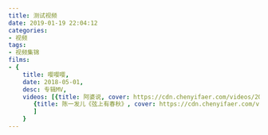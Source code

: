 ```yaml
---
title: 测试视频
date: 2019-01-19 22:04:12
categories:
- 视频
tags:
- 视频集锦
films:
- {
    title: 嘤嘤嘤, 
    date: 2018-05-01, 
    desc: 专辑MV,
    videos: [{title: 阿婆说, cover: https://cdn.chenyifaer.com/videos/20180528/FJ1b4H8Wr9CSUzrPj2X~YHAJpS9dptnt.png, video: https://cdn.chenyifaer.com/videos/20180528/FJ1b4H8Wr9CSUzrPj2X~YHAJpS9dptnt.mp4},
       {title: 陈一发儿《弦上有春秋》, cover: https://cdn.chenyifaer.com/videos/20180528/zQBcpEXthKFnfOw07ykA1RSbxvYNcS8WIhVDDQ__.png, video: https://cdn.chenyifaer.com/videos/20180528/zQBcpEXthKFnfOw07ykA1RSbxvYNcS8WIhVDDQ__.mp4}
       ]
    }
---
```

